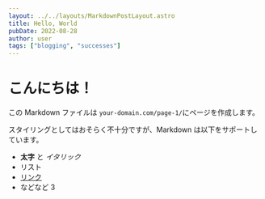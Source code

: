 ```yaml
---
layout: ../../layouts/MarkdownPostLayout.astro
title: Hello, World
pubDate: 2022-08-28
author: user
tags: ["blogging", "successes"]
---
```


# こんにちは！

この Markdown ファイルは `your-domain.com/page-1/`にページを作成します。

スタイリングとしてはおそらく不十分ですが、Markdown は以下をサポートしています。

- **太字** と _イタリック_
- リスト
- [リンク](https://astro.build)
- などなど
  3
